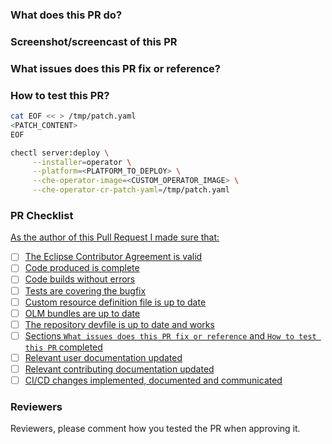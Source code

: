<!-- Please review the following before submitting a PR:
che-operator Development Guide: https://github.com/eclipse-che/che-operator/#development
-->

### What does this PR do?


### Screenshot/screencast of this PR
<!-- Please include a screenshot or a screencast explaining what is doing this PR -->


### What issues does this PR fix or reference?
<!-- Please include any related issue from eclipse che repository (or from another issue tracker).
     Include link to other pull requests like documentation PR from [the docs repo](https://github.com/eclipse/che-docs)
-->


### How to test this PR?
<!-- Please explain for example :
  - The test platform (openshift, kubernetes, minikube, CodeReady Container, docker-desktop, etc)
  - steps to reproduce
 -->

```bash
cat EOF << > /tmp/patch.yaml
<PATCH_CONTENT>
EOF

chectl server:deploy \
     --installer=operator \
     --platform=<PLATFORM_TO_DEPLOY> \
     --che-operator-image=<CUSTOM_OPERATOR_IMAGE> \
     --che-operator-cr-patch-yaml=/tmp/patch.yaml
```

### PR Checklist

[As the author of this Pull Request I made sure that:](https://github.com/eclipse/che/blob/master/CONTRIBUTING.md#pull-request-template-and-its-checklist)

- [ ] [The Eclipse Contributor Agreement is valid](https://github.com/eclipse/che/blob/master/CONTRIBUTING.md#the-eclipse-contributor-agreement-is-valid)
- [ ] [Code produced is complete](https://github.com/eclipse/che/blob/master/CONTRIBUTING.md#code-produced-is-complete)
- [ ] [Code builds without errors](https://github.com/eclipse/che/blob/master/CONTRIBUTING.md#code-builds-without-errors)
- [ ] [Tests are covering the bugfix](https://github.com/eclipse/che/blob/master/CONTRIBUTING.md#tests-are-covering-the-bugfix)
- [ ] [Custom resource definition file is up to date](https://github.com/eclipse-che/che-operator/blob/main/README.md#updating-custom-resource-definition-file)
- [ ] [OLM bundles are up to date](https://github.com/eclipse-che/che-operator/blob/main/README.md#update-olm-bundle)
- [ ] [The repository devfile is up to date and works](https://github.com/eclipse/che/blob/master/CONTRIBUTING.md#the-repository-devfile-is-up-to-date-and-works)
- [ ] [Sections `What issues does this PR fix or reference` and `How to test this PR` completed](https://github.com/eclipse/che/blob/master/CONTRIBUTING.md#sections-what-issues-does-this-pr-fix-or-reference-and-how-to-test-this-pr-completed)
- [ ] [Relevant user documentation updated](https://github.com/eclipse/che/blob/master/CONTRIBUTING.md#relevant-contributing-documentation-updated)
- [ ] [Relevant contributing documentation updated](https://github.com/eclipse/che/blob/master/CONTRIBUTING.md#relevant-contributing-documentation-updated)
- [ ] [CI/CD changes implemented, documented and communicated](https://github.com/eclipse/che/blob/master/CONTRIBUTING.md#cicd-changes-implemented-documented-and-communicated)

### Reviewers

Reviewers, please comment how you tested the PR when approving it.
